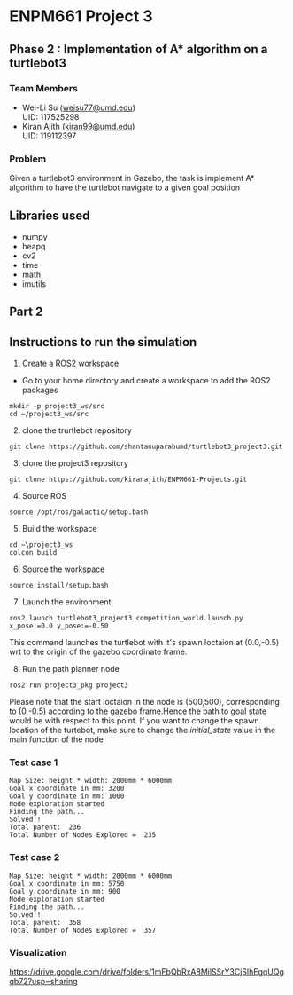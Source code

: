 # ENPM661 Project 3 
## Phase 2 : Implementation of A* algorithm on a turtlebot3 

### Team Members
* Wei-Li Su (weisu77@umd.edu)\
UID: 117525298
* Kiran Ajith (kiran99@umd.edu)\
UID: 119112397 

### Problem 
Given a turtlebot3 environment in Gazebo, the task is implement A* algorithm to have the turtlebot navigate to a given goal position


## Libraries used  
* numpy
* heapq
* cv2
* time
* math 
* imutils 

## Part 2
## Instructions to run the simulation 
1. Create a ROS2 workspace
* Go to your home directory and create a workspace to add the ROS2 packages
```
mkdir -p project3_ws/src
cd ~/project3_ws/src
```

2. clone the  trurtlebot repository 
```
git clone https://github.com/shantanuparabumd/turtlebot3_project3.git
```
3. clone the project3 repository 
```
git clone https://github.com/kiranajith/ENPM661-Projects.git
```
4. Source ROS 
```
source /opt/ros/galactic/setup.bash
```
5. Build the workspace 
```
cd ~\project3_ws
colcon build 
```
6. Source the workspace
``` 
source install/setup.bash
```
7. Launch the environment 
```
ros2 launch turtlebot3_project3 competition_world.launch.py x_pose:=0.0 y_pose:=-0.50
```
This command launches the turtlebot with it's spawn loctaion at (0.0,-0.5) wrt to the origin of the gazebo coordinate frame.

8. Run the path planner node 
```
ros2 run project3_pkg project3
```
Please note that the start loctaion in the node is (500,500), corresponding to (0,-0.5) according to the gazebo frame.Hence the path to goal state would be with respect to this point. 
If you want to change the spawn location of the turtebot, make sure to change the *initial_state* value in the main function of the node   


### Test case 1
```
Map Size: height * width: 2000mm * 6000mm
Goal x coordinate in mm: 3200
Goal y coordinate in mm: 1000
Node exploration started
Finding the path...
Solved!!
Total parent:  236
Total Number of Nodes Explored =  235
```

### Test case 2
```
Map Size: height * width: 2000mm * 6000mm
Goal x coordinate in mm: 5750
Goal y coordinate in mm: 900
Node exploration started
Finding the path...
Solved!!
Total parent:  358
Total Number of Nodes Explored =  357
```

### Visualization 
https://drive.google.com/drive/folders/1mFbQbRxA8MilSSrY3CjSlhEgqUQgqb72?usp=sharing

